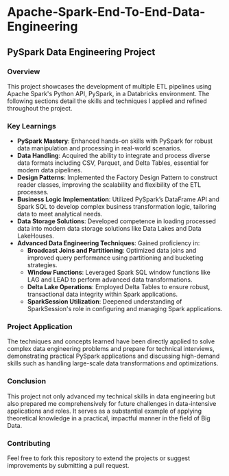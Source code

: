 # Apache-Spark-End-To-End-Data-Engineering
## PySpark Data Engineering Project

### Overview
This project showcases the development of multiple ETL pipelines using Apache Spark's Python API, PySpark, in a Databricks environment. The following sections detail the skills and techniques I applied and refined throughout the project.

### Key Learnings

- **PySpark Mastery**: Enhanced hands-on skills with PySpark for robust data manipulation and processing in real-world scenarios.
- **Data Handling**: Acquired the ability to integrate and process diverse data formats including CSV, Parquet, and Delta Tables, essential for modern data pipelines.
- **Design Patterns**: Implemented the Factory Design Pattern to construct reader classes, improving the scalability and flexibility of the ETL processes.
- **Business Logic Implementation**: Utilized PySpark’s DataFrame API and Spark SQL to develop complex business transformation logic, tailoring data to meet analytical needs.
- **Data Storage Solutions**: Developed competence in loading processed data into modern data storage solutions like Data Lakes and Data LakeHouses.
- **Advanced Data Engineering Techniques**: Gained proficiency in:
  - **Broadcast Joins and Partitioning**: Optimized data joins and improved query performance using partitioning and bucketing strategies.
  - **Window Functions**: Leveraged Spark SQL window functions like LAG and LEAD to perform advanced data transformations.
  - **Delta Lake Operations**: Employed Delta Tables to ensure robust, transactional data integrity within Spark applications.
  - **SparkSession Utilization**: Deepened understanding of SparkSession's role in configuring and managing Spark applications.

### Project Application
The techniques and concepts learned have been directly applied to solve complex data engineering problems and prepare for technical interviews, demonstrating practical PySpark applications and discussing high-demand skills such as handling large-scale data transformations and optimizations.

### Conclusion
This project not only advanced my technical skills in data engineering but also prepared me comprehensively for future challenges in data-intensive applications and roles. It serves as a substantial example of applying theoretical knowledge in a practical, impactful manner in the field of Big Data.

### Contributing
Feel free to fork this repository to extend the projects or suggest improvements by submitting a pull request.
